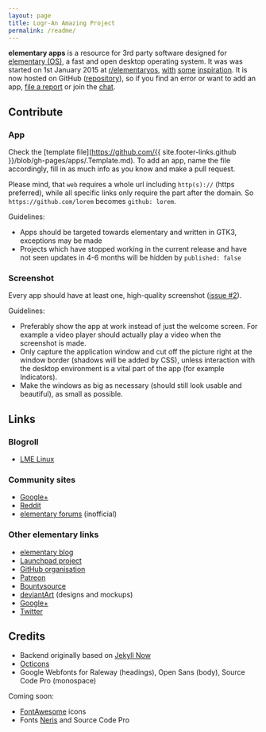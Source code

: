 ```yaml
---
layout: page
title: Logr-An Amazing Project
permalink: /readme/
---
```


**elementary apps** is a resource for 3rd party software designed for [elementary (OS)](http://elementary.io), a fast and open desktop operating system. It was was started on 1st January 2015 at [r/elementaryos](https://www.reddit.com/r/elementaryos/comments/2r0xey/third_party_development_and_apps/), [with](http://madeforelementary.tumblr.com/) [some](https://github.com/PerfectCarl/elementary-apps) [inspiration](https://github.com/elementary-fr/ideas). It is now hosted on GitHub ([repository](https://github.com/quassy/elementary-apps)), so if you find an error or want to add an app, [file a report](https://github.com/quassy/elementary-apps/issues/new) or join the [chat](https://gitter.im/quassy/elementary-apps).

## Contribute

### App

Check the [template file](https://github.com/{{ site.footer-links.github }}/blob/gh-pages/apps/.Template.md). To add an app, name the file accordingly, fill in as much info as you know and make a pull request.

Please mind, that `web` requires a whole url including `http(s)://` (https preferred), while all specific links only require the part after the domain. So `https://github.com/lorem` becomes `github: lorem`.

Guidelines:

 * Apps should be targeted towards elementary and written in GTK3, exceptions may be made
 * Projects which have stopped working in the current release and have not seen updates in 4-6 months will be hidden by `published: false`

### Screenshot

Every app should have at least one, high-quality screenshot ([issue #2](https://github.com/quassy/elementary-apps/issues/2)).

Guidelines:

 * Preferably show the app at work instead of just the welcome screen. For example a video player should actually play a video when the screenshot is made.
 * Only capture the application window and cut off the picture right at the window border (shadows will be added by CSS), unless interaction with the desktop environment is a vital part of the app (for example Indicators).
 * Make the windows as big as necessary (should still look usable and beautiful), as small as possible.

## Links

### Blogroll

* [LME Linux](http://lmelinux.net/#2016-05-07)

### Community sites

* [Google+](https://plus.google.com/communities/104613975513761463450)
* [Reddit](https://www.reddit.com/r/elementaryos)
* [elementary forums](https://elementaryforums.com) (inofficial)

### Other elementary links

* [elementary blog](http://blog.elementary.io/#2015-04-29)
* [Launchpad project](https://launchpad.net/elementary/)
* [GitHub organisation](https://github.com/elementary)
* [Patreon](https://www.patreon.com/elementary)
* [Bountysource](https://www.bountysource.com/teams/elementary/bounties)
* [deviantArt](http://elementaryos.deviantart.com/) (designs and mockups)
* [Google+](https://plus.google.com/+elementary)
* [Twitter](https://twitter.com/elementary)

## Credits

* Backend originally based on [Jekyll Now](https://github.com/barryclark/jekyll-now)
* [Octicons](https://octicons.github.com)
* Google Webfonts for Raleway (headings), Open Sans (body), Source Code Pro (monospace)

Coming soon:

* [FontAwesome](http://fontawesome.io) icons
* Fonts [Neris](https://www.behance.net/gallery/11761457/Neris-%28free-font%29) and Source Code Pro
